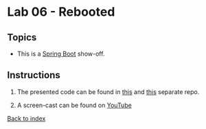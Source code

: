 Lab 06 - Rebooted
==
Topics
--
* This is a [Spring Boot][1] show-off.

Instructions
--
1. The presented code can be found in [this][2] and [this][3] separate repo.

2. A screen-cast can be found on [YouTube][4]

[Back to index](..)

 [1]: http://projects.spring.io/spring-boot/
 [2]: https://github.com/kaczynskid/spring-jug
 [3]: https://github.com/kaczynskid/spring-chat
 [4]: https://www.youtube.com/watch?v=mQ3MeyppqDI&list=PLwibJep-8pgcmQhbQiUdN9JWpgcYEpsJd&index=7
